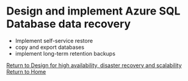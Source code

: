 # Design and implement Azure SQL Database data recovery

- Implement self-service restore
- copy and export databases
- implement long-term retention backups 


[Return to Design for high availability, disaster recovery and scalability](readme.md)  
[Return to Home](./readme.md)